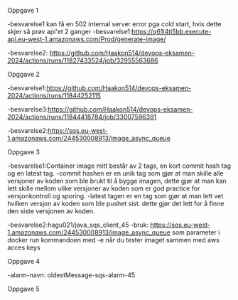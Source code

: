 Oppgave 1

-besvarelse1 kan få en 502 internal server error pga cold start, hvis dette skjer så prøv api'et 2 ganger
-besvarelse1:https://q61l4ti5bb.execute-api.eu-west-1.amazonaws.com/Prod/generate-image/

-besvarelse2: https://github.com/Haakon514/devops-eksamen-2024/actions/runs/11827433524/job/32955563686

Opggave 2

-besvarelse1:https://github.com/Haakon514/devops-eksamen-2024/actions/runs/11844252115

-besvarelse3:https://github.com/Haakon514/devops-eksamen-2024/actions/runs/11844418784/job/33007596391

-besvarelse2:https://sqs.eu-west-1.amazonaws.com/244530008913/image_async_queue

Oppgave 3

-besvarelse1:Container image mitt består av 2 tags, en kort commit hash tag og en latest tag.
    -commit hashen er en unik tag som gjør at man skille alle versjoner av koden som ble brukt til å bygge imagen, dette gjør at man kan lett skille mellom ulike versjoner av koden som er god practice for versjonkontroll og sporing.
    -latest tagen er en tag som gjør at man lett vet hvilken versjon av koden som ble pushet sist. dette gjør det lett for å finne den siste versjonen av koden.

-besvarelse2:hagu021/java_sqs_client_45
-bruk: https://sqs.eu-west-1.amazonaws.com/244530008913/image_async_queue som parameter i docker run kommandoen med -e når du tester imaget sammen med aws acces keys

Oppgave 4

-alarm-navn: oldestMessage-sqs-alarm-45

Oppgave 5
